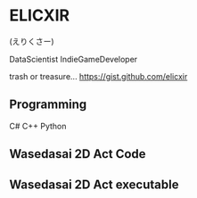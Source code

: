 # ELICXIR
(えりくさー)

DataScientist IndieGameDeveloper

trash or treasure... 
https://gist.github.com/elicxir
                       
## Programming 

C# C++ Python

## Wasedasai 2D Act Code


## Wasedasai 2D Act executable
